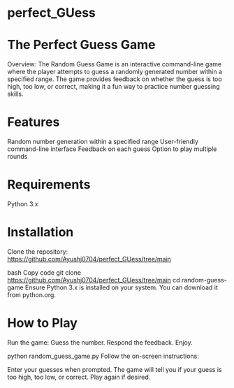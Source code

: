 # perfect_GUess
# The Perfect Guess Game
Overview:
The Random Guess Game is an interactive command-line game where the player attempts to guess a randomly generated number within a specified range. The game provides feedback on whether the guess is too high, too low, or correct, making it a fun way to practice number guessing skills.

# Features
Random number generation within a specified range
User-friendly command-line interface
Feedback on each guess
Option to play multiple rounds
# Requirements
Python 3.x

# Installation
Clone the repository: https://github.com/Ayushj0704/perfect_GUess/tree/main

bash
Copy code
git clone https://github.com/Ayushj0704/perfect_GUess/tree/main
cd random-guess-game
Ensure Python 3.x is installed on your system. You can download it from python.org.

# How to Play
Run the game:
Guess the number.
Respond the feedback.
Enjoy.


python random_guess_game.py
Follow the on-screen instructions:

Enter your guesses when prompted.
The game will tell you if your guess is too high, too low, or correct.
Play again if desired.
